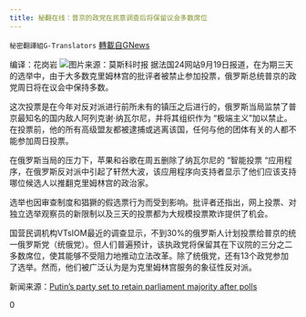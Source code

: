 ```yaml
---
title: 秘翻在线：普京的政党在民意调查后将保留议会多数席位
---
```

`秘密翻譯組G-Translators` [轉載自GNews](https://gnews.org/zh-hans/1543618/)

编译：花岗岩
![](https://assets.gnews.org/wp-content/uploads/2021/09/Screenshot-2021-09-20-115317.jpg)图片来源：莫斯科时报
据法国24网站9月19日报道，在为期三天的选举中，由于大多数克里姆林宫的批评者被禁止参加投票，俄罗斯总统普京的政党周日将在议会中保持多数。

这次投票是在今年对反对派进行前所未有的镇压之后进行的，俄罗斯当局监禁了普京最知名的国内敌人阿列克谢·纳瓦尔尼，并将其组织作为 “极端主义”加以禁止。在投票前，他的所有高级盟友都被逮捕或逃离该国，任何与他的团体有关的人都不能参加周日投票。

在俄罗斯当局的压力下，苹果和谷歌在周五删除了纳瓦尔尼的 “智能投票 “应用程序，在俄罗斯反对派中引起了轩然大波，该应用程序向支持者显示了他们应该支持哪位候选人以推翻克里姆林宫的政治家。

选举也因审查制度和猖獗的假选票行为而受到影响。批评者还指出，网上投票、对独立选举观察员的新限制以及三天的投票都为大规模投票欺诈提供了机会。

国营民调机构VTsIOM最近的调查显示，不到30%的俄罗斯人计划投票给普京的统一俄罗斯党（统俄党）。但人们普遍预计，该执政党将保留其在下议院的三分之二多数席位，使其能够不受阻力地推动立法改革。除了统俄党，还有13个政党参加了选举。然而，他们被广泛认为是为克里姆林宫服务的象征性反对派。

新闻来源：[Putin’s party set to retain parliament majority after polls](https://www.france24.com/en/live-news/20210919-putin-s-party-set-to-retain-parliament-majority-after-polls)



0
